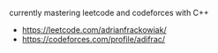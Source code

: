 currently mastering leetcode and codeforces with C++
- https://leetcode.com/adrianfrackowiak/
- https://codeforces.com/profile/adifrac/
